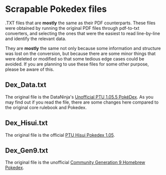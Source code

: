 # Scrapable Pokedex files

.TXT files that are **mostly** the same as their PDF counterparts. These files were obtained by running the original PDF files through pdf-to-txt converters, and selecting the ones that were the easiest to read line-by-line and identify the relevant data.

They are **mostly** the same not only because some information and structure was lost on the conversion, but because there are some minor things that were deleted or modified so that some tedious edge cases could be avoided. If you are planning to use these files for some other purpose, please be aware of this.

## Dex_Data.txt

The original file is the DataNinja's [Unofficial PTU 1.05.5 PokéDex](https://drive.google.com/file/d/1-1d4TzWJrW3bNRUDSIqp--wJ-K_eod-L/view). As you may find out if you read the file, there are some changes here compared to the original core rulebook and Pokedex.

## Dex_Hisui.txt

The original file is the official [PTU Hisui Pokedex 1.05](https://drive.google.com/file/d/1BTXh6pb90AItb1aClXq2nxsWHP7HaJ4z/view).

## Dex_Gen9.txt

The original file is the unofficial [Community Generation 9 Homebrew Pokedex](https://docs.google.com/document/d/1wBXsHwkJF0yBJD2zijJIeBGhu-CZJeGjY_Jr5UfCTBM).